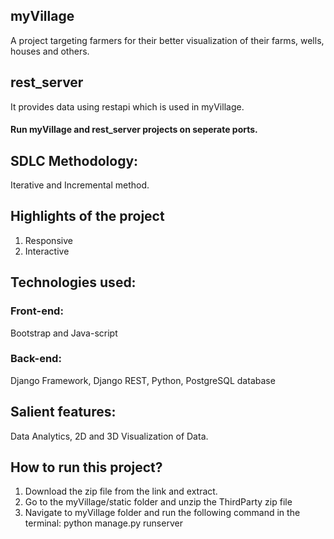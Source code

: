 ## myVillage
A project targeting farmers for their better visualization of their farms, wells, houses and others.

## rest_server
It provides data using restapi which is used in myVillage.

#### Run myVillage and rest_server projects on seperate ports.

## SDLC Methodology:
Iterative and Incremental method.

## Highlights of the project
1. Responsive
2. Interactive

## Technologies used:
### Front-end: 
Bootstrap and Java-script
### Back-end: 
Django Framework, Django REST, Python, PostgreSQL database

## Salient features:
Data Analytics, 2D and 3D Visualization of Data.

## How to run this project?
1. Download the zip file from the link and extract.
2. Go to the myVillage/static folder and unzip the ThirdParty zip file
3. Navigate to myVillage folder and run the following command in the terminal: python manage.py runserver

